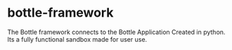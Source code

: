 # bottle-framework
The Bottle framework connects to the Bottle Application Created in python. Its a fully functional sandbox made for user use.
